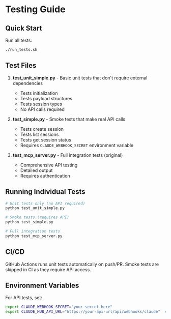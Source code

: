 # Testing Guide

## Quick Start

Run all tests:
```bash
./run_tests.sh
```

## Test Files

1. **test_unit_simple.py** - Basic unit tests that don't require external dependencies
   - Tests initialization
   - Tests payload structures
   - Tests session types
   - No API calls required

2. **test_simple.py** - Smoke tests that make real API calls
   - Tests create session
   - Tests list sessions
   - Tests get session status
   - Requires `CLAUDE_WEBHOOK_SECRET` environment variable

3. **test_mcp_server.py** - Full integration tests (original)
   - Comprehensive API testing
   - Detailed output
   - Requires authentication

## Running Individual Tests

```bash
# Unit tests only (no API required)
python test_unit_simple.py

# Smoke tests (requires API)
python test_simple.py

# Full integration tests
python test_mcp_server.py
```

## CI/CD

GitHub Actions runs unit tests automatically on push/PR. Smoke tests are skipped in CI as they require API access.

## Environment Variables

For API tests, set:
```bash
export CLAUDE_WEBHOOK_SECRET="your-secret-here"
export CLAUDE_HUB_API_URL="https://your-api-url/api/webhooks/claude"  # optional
```